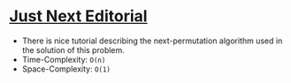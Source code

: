 # [Just Next Editorial](https://www.spoj.com/problems/JNEXT/)

* There is nice tutorial describing the next-permutation algorithm used in the solution of this problem.
* Time-Complexity: `O(n)`
* Space-Complexity: `O(1)`

